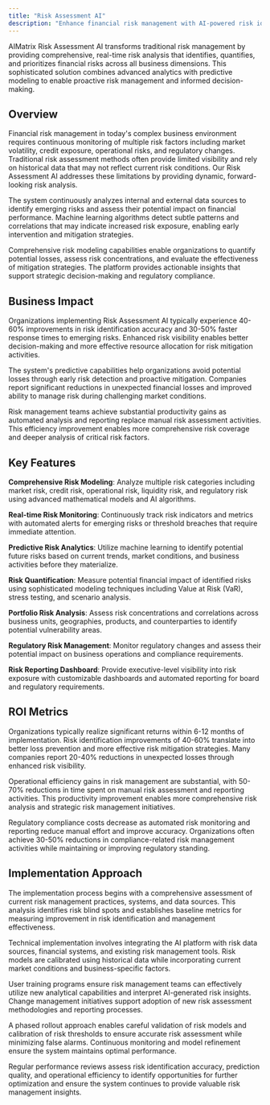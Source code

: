 ```yaml
---
title: "Risk Assessment AI"
description: "Enhance financial risk management with AI-powered risk identification, quantification, and mitigation strategies across all business dimensions."
---
```


AIMatrix Risk Assessment AI transforms traditional risk management by providing comprehensive, real-time risk analysis that identifies, quantifies, and prioritizes financial risks across all business dimensions. This sophisticated solution combines advanced analytics with predictive modeling to enable proactive risk management and informed decision-making.

## Overview

Financial risk management in today's complex business environment requires continuous monitoring of multiple risk factors including market volatility, credit exposure, operational risks, and regulatory changes. Traditional risk assessment methods often provide limited visibility and rely on historical data that may not reflect current risk conditions. Our Risk Assessment AI addresses these limitations by providing dynamic, forward-looking risk analysis.

The system continuously analyzes internal and external data sources to identify emerging risks and assess their potential impact on financial performance. Machine learning algorithms detect subtle patterns and correlations that may indicate increased risk exposure, enabling early intervention and mitigation strategies.

Comprehensive risk modeling capabilities enable organizations to quantify potential losses, assess risk concentrations, and evaluate the effectiveness of mitigation strategies. The platform provides actionable insights that support strategic decision-making and regulatory compliance.

## Business Impact

Organizations implementing Risk Assessment AI typically experience 40-60% improvements in risk identification accuracy and 30-50% faster response times to emerging risks. Enhanced risk visibility enables better decision-making and more effective resource allocation for risk mitigation activities.

The system's predictive capabilities help organizations avoid potential losses through early risk detection and proactive mitigation. Companies report significant reductions in unexpected financial losses and improved ability to manage risk during challenging market conditions.

Risk management teams achieve substantial productivity gains as automated analysis and reporting replace manual risk assessment activities. This efficiency improvement enables more comprehensive risk coverage and deeper analysis of critical risk factors.

## Key Features

**Comprehensive Risk Modeling**: Analyze multiple risk categories including market risk, credit risk, operational risk, liquidity risk, and regulatory risk using advanced mathematical models and AI algorithms.

**Real-time Risk Monitoring**: Continuously track risk indicators and metrics with automated alerts for emerging risks or threshold breaches that require immediate attention.

**Predictive Risk Analytics**: Utilize machine learning to identify potential future risks based on current trends, market conditions, and business activities before they materialize.

**Risk Quantification**: Measure potential financial impact of identified risks using sophisticated modeling techniques including Value at Risk (VaR), stress testing, and scenario analysis.

**Portfolio Risk Analysis**: Assess risk concentrations and correlations across business units, geographies, products, and counterparties to identify potential vulnerability areas.

**Regulatory Risk Management**: Monitor regulatory changes and assess their potential impact on business operations and compliance requirements.

**Risk Reporting Dashboard**: Provide executive-level visibility into risk exposure with customizable dashboards and automated reporting for board and regulatory requirements.

## ROI Metrics

Organizations typically realize significant returns within 6-12 months of implementation. Risk identification improvements of 40-60% translate into better loss prevention and more effective risk mitigation strategies. Many companies report 20-40% reductions in unexpected losses through enhanced risk visibility.

Operational efficiency gains in risk management are substantial, with 50-70% reductions in time spent on manual risk assessment and reporting activities. This productivity improvement enables more comprehensive risk analysis and strategic risk management initiatives.

Regulatory compliance costs decrease as automated risk monitoring and reporting reduce manual effort and improve accuracy. Organizations often achieve 30-50% reductions in compliance-related risk management activities while maintaining or improving regulatory standing.

## Implementation Approach

The implementation process begins with a comprehensive assessment of current risk management practices, systems, and data sources. This analysis identifies risk blind spots and establishes baseline metrics for measuring improvement in risk identification and management effectiveness.

Technical implementation involves integrating the AI platform with risk data sources, financial systems, and existing risk management tools. Risk models are calibrated using historical data while incorporating current market conditions and business-specific factors.

User training programs ensure risk management teams can effectively utilize new analytical capabilities and interpret AI-generated risk insights. Change management initiatives support adoption of new risk assessment methodologies and reporting processes.

A phased rollout approach enables careful validation of risk models and calibration of risk thresholds to ensure accurate risk assessment while minimizing false alarms. Continuous monitoring and model refinement ensure the system maintains optimal performance.

Regular performance reviews assess risk identification accuracy, prediction quality, and operational efficiency to identify opportunities for further optimization and ensure the system continues to provide valuable risk management insights.